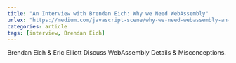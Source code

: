 ```yaml
---
title: "An Interview with Brendan Eich: Why we Need WebAssembly"
urlex: "https://medium.com/javascript-scene/why-we-need-webassembly-an-interview-with-brendan-eich-7fb2a60b0723"
categories: article
tags: [interview, Brendan Eich]
---
```

Brendan Eich & Eric Elliott Discuss WebAssembly Details & Misconceptions.